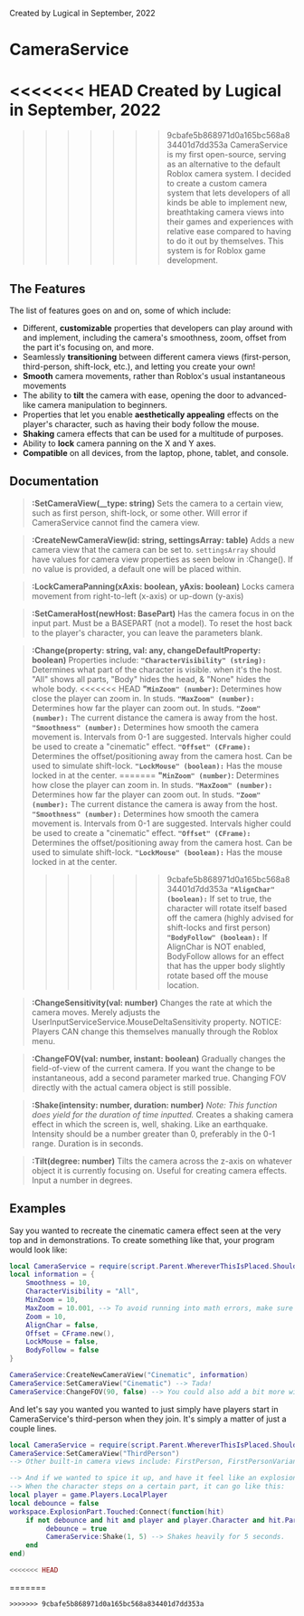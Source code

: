 Created by Lugical in September, 2022
# CameraService
<<<<<<< HEAD
Created by Lugical in September, 2022
=======
>>>>>>> 9cbafe5b868971d0a165bc568a834401d7dd353a
CameraService is my first open-source, serving as an alternative to the default Roblox camera system. I decided to create a custom camera system that lets developers of all kinds be able to implement new, breathtaking camera views into their games and experiences with relative ease compared to having to do it out by themselves. This system is for Roblox game development. 

## The Features
The list of features goes on and on, some of which include:
* Different, **customizable** properties that developers can play around with and implement, including the camera's smoothness, zoom, offset from the part it's focusing on, and more.
* Seamlessly **transitioning** between different camera views (first-person, third-person, shift-lock, etc.), and letting you create your own!
* **Smooth** camera movements, rather than Roblox's usual instantaneous movements
* The ability to **tilt** the camera with ease, opening the door to advanced-like camera manipulation to beginners.
* Properties that let you enable **aesthetically appealing** effects on the player's character, such as having their body follow the mouse.
* **Shaking** camera effects that can be used for a multitude of purposes.
* Ability to **lock** camera panning on the X and Y axes.
* **Compatible** on all devices, from the laptop, phone, tablet, and console.

## Documentation
> **:SetCameraView(__type: string)**
    Sets the camera to a certain view, such as first person, shift-lock, or some other.
    Will error if CameraService cannot find the camera view.

   > **:CreateNewCameraView(id: string, settingsArray: table)**
    Adds a new camera view that the camera can be set to.
    `settingsArray` should have values for camera view properties as seen below in :Change().
    If no value is provided, a default one will be placed within.

   > **:LockCameraPanning(xAxis: boolean, yAxis: boolean)**
    Locks camera movement from right-to-left (x-axis) or up-down (y-axis)

   > **:SetCameraHost(newHost: BasePart)**
    Has the camera focus in on the input part. Must be a BASEPART (not a model).
    To reset the host back to the player's character, you can leave the parameters blank.

   > **:Change(property: string, val: any, changeDefaultProperty: boolean)**
    Properties include:
**`"CharacterVisibility" (string):`** Determines what part of the character is visible.
        when it's the host. "All" shows all parts, "Body" hides the head, & "None" hides the whole body.
<<<<<<< HEAD
**"`MinZoom" (number)`:** Determines how close the player can zoom in. In studs.
**`"MaxZoom" (number):`** Determines how far the player can zoom out. In studs.
**`"Zoom" (number):`** The current distance the camera is away from the host.
**`"Smoothness" (number):`** Determines how smooth the camera movement is.
Intervals from 0-1 are suggested. Intervals higher could be used to create a "cinematic" effect.
**`"Offset" (CFrame):`** Determines the offset/positioning away from the camera host.
        Can be used to simulate shift-lock.
**`"LockMouse" (boolean):`** Has the mouse locked in at the center.
=======
        **"`MinZoom" (number)`:** Determines how close the player can zoom in. In studs.
        **`"MaxZoom" (number):`** Determines how far the player can zoom out. In studs.
        **`"Zoom" (number):`** The current distance the camera is away from the host.
        **`"Smoothness" (number):`** Determines how smooth the camera movement is.
        Intervals from 0-1 are suggested. Intervals higher could be used to create a "cinematic" effect.
        **`"Offset" (CFrame):`** Determines the offset/positioning away from the camera host.
        Can be used to simulate shift-lock.
        **`"LockMouse" (boolean):`** Has the mouse locked in at the center.
>>>>>>> 9cbafe5b868971d0a165bc568a834401d7dd353a
		**`"AlignChar" (boolean):`** If set to true, the character will rotate itself based off the camera (highly advised for shift-locks and first person)
		**`"BodyFollow" (boolean):`** If AlignChar is NOT enabled, BodyFollow allows for an effect that has the upper body slightly rotate based off the mouse location.

   > **:ChangeSensitivity(val: number)**
    Changes the rate at which the camera moves. 
    Merely adjusts the UserInputServiceService.MouseDeltaSensitivity property. 
    NOTICE: Players CAN change this themselves manually through the Roblox menu.

   > **:ChangeFOV(val: number, instant: boolean)**
    Gradually changes the field-of-view of the current camera.
    If you want the change to be instantaneous, add a second parameter marked true. 
    Changing FOV directly with the actual camera object is still possible.

   > **:Shake(intensity: number, duration: number)** 
    *Note: This function does yield for the duration of time inputted.*
    Creates a shaking camera effect in which the screen is, well, shaking. Like an earthquake. 
    Intensity should be a number greater than 0, preferably in the 0-1 range. Duration is in seconds.

   > **:Tilt(degree: number)**
    Tilts the camera across the z-axis on whatever object it is currently focusing on. 
    Useful for creating camera effects. Input a number in degrees.


## Examples
Say you wanted to recreate the cinematic camera effect seen at the very top and in demonstrations. To create something like that, your program would look like:
```lua 
local CameraService = require(script.Parent.WhereverThisIsPlaced.ShouldBeOnTheClient)
local information = {
	Smoothness = 10,
	CharacterVisibility = "All",
	MinZoom = 10,
	MaxZoom = 10.001, --> To avoid running into math errors, make sure MaxZoom and MinZoom have a difference of at least 0.001.
	Zoom = 10,
	AlignChar = false,
	Offset = CFrame.new(),
	LockMouse = false,
	BodyFollow = false
}

CameraService:CreateNewCameraView("Cinematic", information)
CameraService:SetCameraView("Cinematic") --> Tada!
CameraService:ChangeFOV(90, false) --> You could also add a bit more with changing the FOV.
```


And let's say you wanted you wanted to just simply have players start in CameraService's third-person when they join. It's simply a matter of just a couple lines.
```lua 
local CameraService = require(script.Parent.WhereverThisIsPlaced.ShouldBeOnTheClient)
CameraService:SetCameraView("ThirdPerson")
--> Other built-in camera views include: FirstPerson, FirstPersonVariant, and ShiftLock

--> And if we wanted to spice it up, and have it feel like an explosion?
--> When the character steps on a certain part, it can go like this:
local player = game.Players.LocalPlayer
local debounce = false
workspace.ExplosionPart.Touched:Connect(function(hit)
    if not debounce and hit and player and player.Character and hit.Parent == player.Character then
         debounce = true 
         CameraService:Shake(1, 5) --> Shakes heavily for 5 seconds.
    end
end)

<<<<<<< HEAD
```
=======
```
>>>>>>> 9cbafe5b868971d0a165bc568a834401d7dd353a

